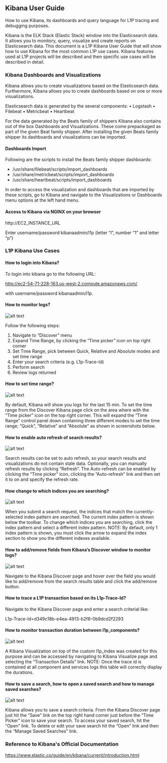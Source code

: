 ## Kibana User Guide

How to use Kibana, its dashboards and query language for L1P tracing and debugging purposes.

Kibana is the ELK Stack (Elastic Stack) window into the Elasticsearch data. It allows you to monitory, query, visualize and create reports on Elasticsearch data. This document is a L1P Kibana User Guide that will show how to use Kibana for the most common L1P use cases. Kibana features used at L1P projects will be described and then specific use cases will be described in detail.

### Kibana Dashboards and Visualizations

Kibana allows you to create visualizations based on the Elasticsearch data. Furthermore, Kibana allows you to create dashboards based on one or more visualizations. 

Elasticsearch data is generated by the several components:
•	Logstash
•	Filebeat
•	Metricbeat
•	Heartbeat

For the data generated by the Beats family of shippers Kibana also contains out of the box Dashboards and Visualizations. These come prepackaged as part of the given Beat family shipper. After installing the given Beats family shipper its dashboards and visualizations can be imported.

#### Dashboards Import

Following are the scripts to install the Beats family shipper dashboards:

- /usr/share/filebeat/scripts/import_dashboards
- /usr/share/metricbeat/scripts/import_dashboards
- /usr/share/heartbeat/scripts/import_dashboards

In order to access the visualization and dashboards that are imported by these scripts, go to Kibana and navigate to the Visualizations or Dashboards menu options at the left hand menu.

#### Access to Kibana via NGINX on your browser
	
http://EC2_INSTANCE_URL

Enter username/password kibanaadmin/l1p (letter “l”, number “1” and letter “p”)

### L1P Kibana Use Cases

#### How to login into Kibana?

To login into kibana go to the following URL:

http://ec2-54-71-228-163.us-west-2.compute.amazonaws.com/

with username/password kibanaadmin/l1p.

#### How to monitor logs?

![alt text](https://github.com/LevelOneProject/Docs/blob/master/ELK/images/howToMonitorLogs.png)

Follow the following steps:

1.	Navigate to “Discover” menu
2.	Expand Time Range, by clicking the “Time picker” icon on top right corner
3.	Set Time Range, pick between Quick, Relative and Absolute modes and set time range
4.	Enter your search criteria (e.g. L1p-Trace-Id)
5.	Perform search
6.	Review logs returned

#### How to set time range?

![alt text](https://github.com/LevelOneProject/Docs/blob/master/ELK/images/howToSetTimeRange.png)

By default, Kibana will show you logs for the last 15 min. To set the time range from the Discover Kibana page click on the area where with the “Time picker” icon on the top right corner. This will expand the “Time Range” control panel down containing three different modes to set the time range; “Quick”, “Relative” and “Absolute” as shown in screenshots below.


#### How to enable auto refresh of search results?

![alt text](https://github.com/LevelOneProject/Docs/blob/master/ELK/images/howToEnableAutoRefresh.png)

Search results can be set to auto refresh, so your search results and visualizations do not contain stale data. Optionally, you can manually refresh results by clicking “Refresh”. The Auto-refresh can be enabled by clicking the “Time picker” icon, clicking the “Auto-refresh” link and then set it to on and specify the refresh rate.


#### How change to which indices you are searching?

![alt text](https://github.com/LevelOneProject/Docs/blob/master/ELK/images/howToChangeIndices.png)

When you submit a search request, the indices that match the currently-selected index pattern are searched. The current index pattern is shown below the toolbar. To change which indices you are searching, click the index pattern and select a different index pattern. NOTE: By default, only 1 index pattern is shown, you must click the arrow to expand the index section to show you the different indexes available.


#### How to add/remove fields from Kibana’s Discover window to monitor logs?

![alt text](https://github.com/LevelOneProject/Docs/blob/master/ELK/images/howToAddRemoveFieldsFromKibanaDiscover.png)

Navigate to the Kibana Discover page and hover over the field you would like to add/remove from the search results table and click the add/remove button.


#### How to trace a L1P transaction based on its L1p-Trace-Id?

Navigate to the Kibana Discover page and enter a search criterial like:

L1p-Trace-Id=d349c18b-e4ea-4913-b2f8-0b9dcd2f2293


#### How to monitor transaction duration between l1p_components?

![alt text](https://github.com/LevelOneProject/Docs/blob/master/ELK/images/howToMonitorTransactionDuration.png)

A Kibana Visualization on top of the custom l1p_index was created for this purpose and can be accessed by navigating to Kibana Visualize page and selecting the “Transaction Details” link. NOTE: Once the trace id is contained at all component and services logs this table will correctly display the durations. 


#### How to save a search, how to open a saved search and how to manage saved searches?

![alt text](https://github.com/LevelOneProject/Docs/blob/master/ELK/images/howToSaveASearch.png)

Kibana allows you to save a search criteria. From the Kibana Discover page just hit the “Save” link on the top right hand corner just before the “Time Picker” icon to save your search. To access your saved search, hit the “Open” link. To delete or edit your save search hit the “Open” link and then the “Manage Saved Searches” link.

### Reference to Kibana's Official Documentation

https://www.elastic.co/guide/en/kibana/current/introduction.html
